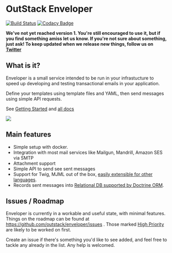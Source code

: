 # OutStack Enveloper

[![Build Status](https://travis-ci.org/outstack/enveloper.svg?branch=master)](https://travis-ci.org/outstack/enveloper)
[![Codacy Badge](https://api.codacy.com/project/badge/Grade/93720c538eac41c78502805bfa6c04d2)](https://www.codacy.com/app/outstack/enveloper?utm_source=github.com&utm_medium=referral&utm_content=outstack/enveloper&utm_campaign=badger)

**We've not yet reached version 1. You're still encouraged to use it, but if you find something amiss let us know. If you're not sure about something, just ask! To keep updated when we release new things, follow us on [Twitter](https://twitter.com/_outstack)**

## What is it? 

Enveloper is a small service intended to be run in your infrastucture to speed up developing and testing transactional emails in your application.

Define your templates using template files and YAML, then send messages using simple API requests. 

See [Getting Started](./docs/01-getting-started.md) and [all docs](./docs)

<img src="https://i.imgur.com/nUoOjMZ.gif" />

## Main features

 - Simple setup with docker.
 - Integration with most mail services like Mailgun, Mandrill, Amazon SES via SMTP
 - Attachment support
 - Simple API to send see sent messages
 - Support for Twig, MJML out of the box, [easily extensible for other languages](./docs/04-advanced-templating.md).
 - Records sent messages into [Relational DB supported by Doctrine ORM](http://docs.doctrine-project.org/projects/doctrine-dbal/en/latest/reference/platforms.html).

## Issues / Roadmap
Enveloper is currently in a workable and useful state, with minimal features. Things on the roadmap can be found at https://github.com/outstack/enveloper/issues . Those marked [High Priority](https://github.com/outstack/enveloper/issues?q=is%3Aopen+is%3Aissue+label%3A%22High+Priority%22) are likely to be worked on first. 

Create an issue if there's something you'd like to see added, and feel free to tackle any already in the list. Any help is welcomed. 
